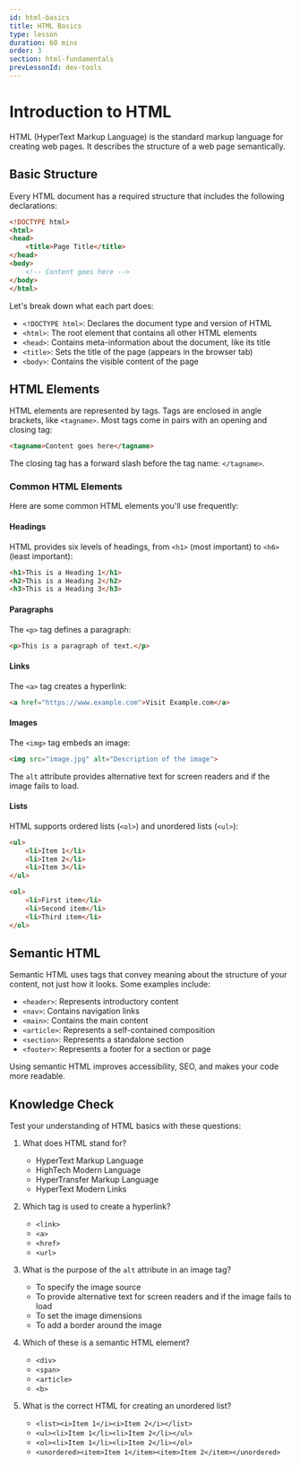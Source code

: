 ```yaml
---
id: html-basics
title: HTML Basics
type: lesson
duration: 60 mins
order: 3
section: html-fundamentals
prevLessonId: dev-tools
---
```


# Introduction to HTML

HTML (HyperText Markup Language) is the standard markup language for creating web pages. It describes the structure of a web page semantically.

## Basic Structure

Every HTML document has a required structure that includes the following declarations:

```html
<!DOCTYPE html>
<html>
<head>
    <title>Page Title</title>
</head>
<body>
    <!-- Content goes here -->
</body>
</html>
```

Let's break down what each part does:

- `<!DOCTYPE html>`: Declares the document type and version of HTML
- `<html>`: The root element that contains all other HTML elements
- `<head>`: Contains meta-information about the document, like its title
- `<title>`: Sets the title of the page (appears in the browser tab)
- `<body>`: Contains the visible content of the page

## HTML Elements

HTML elements are represented by tags. Tags are enclosed in angle brackets, like `<tagname>`. Most tags come in pairs with an opening and closing tag:

```html
<tagname>Content goes here</tagname>
```

The closing tag has a forward slash before the tag name: `</tagname>`.

### Common HTML Elements

Here are some common HTML elements you'll use frequently:

#### Headings

HTML provides six levels of headings, from `<h1>` (most important) to `<h6>` (least important):

```html
<h1>This is a Heading 1</h1>
<h2>This is a Heading 2</h2>
<h3>This is a Heading 3</h3>
```

#### Paragraphs

The `<p>` tag defines a paragraph:

```html
<p>This is a paragraph of text.</p>
```

#### Links

The `<a>` tag creates a hyperlink:

```html
<a href="https://www.example.com">Visit Example.com</a>
```

#### Images

The `<img>` tag embeds an image:

```html
<img src="image.jpg" alt="Description of the image">
```

The `alt` attribute provides alternative text for screen readers and if the image fails to load.

#### Lists

HTML supports ordered lists (`<ol>`) and unordered lists (`<ul>`):

```html
<ul>
    <li>Item 1</li>
    <li>Item 2</li>
    <li>Item 3</li>
</ul>

<ol>
    <li>First item</li>
    <li>Second item</li>
    <li>Third item</li>
</ol>
```

## Semantic HTML

Semantic HTML uses tags that convey meaning about the structure of your content, not just how it looks. Some examples include:

- `<header>`: Represents introductory content
- `<nav>`: Contains navigation links
- `<main>`: Contains the main content
- `<article>`: Represents a self-contained composition
- `<section>`: Represents a standalone section
- `<footer>`: Represents a footer for a section or page

Using semantic HTML improves accessibility, SEO, and makes your code more readable.

## Knowledge Check

Test your understanding of HTML basics with these questions:

1. What does HTML stand for?
   - HyperText Markup Language
   - HighTech Modern Language
   - HyperTransfer Markup Language
   - HyperText Modern Links

2. Which tag is used to create a hyperlink?
   - `<link>`
   - `<a>`
   - `<href>`
   - `<url>`

3. What is the purpose of the `alt` attribute in an image tag?
   - To specify the image source
   - To provide alternative text for screen readers and if the image fails to load
   - To set the image dimensions
   - To add a border around the image

4. Which of these is a semantic HTML element?
   - `<div>`
   - `<span>`
   - `<article>`
   - `<b>`

5. What is the correct HTML for creating an unordered list?
   - `<list><i>Item 1</i><i>Item 2</i></list>`
   - `<ul><li>Item 1</li><li>Item 2</li></ul>`
   - `<ol><li>Item 1</li><li>Item 2</li></ol>`
   - `<unordered><item>Item 1</item><item>Item 2</item></unordered>`
